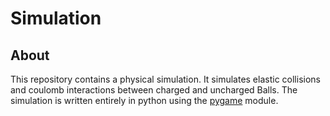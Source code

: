 # Simulation
## About
This repository contains a physical simulation. It simulates elastic collisions and coulomb interactions between charged and uncharged Balls. The simulation is written entirely in python using the [pygame](https://pygame.org/) module. 
